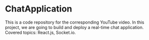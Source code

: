 # ChatApplication
This is a code repository for the corresponding YouTube video. In this project, we are going to build and deploy a real-time chat application. Covered topics: React.js, Socket.io.
